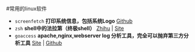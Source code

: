 #常用的linux软件

* `screenfetch` **打印系统信息，包括系统Logo** [Github](https://github.com/KittyKatt/screenFetch/)
* `zsh` **shell中的法拉第（终极shell）** [Zhihu](https://zhuanlan.zhihu.com/p/19556676?columnSlug=mactalk) | [Site](http://ohmyz.sh/)
* `goaccess` **apache,nginx,webserver log 分析工具，完全可以抛弃第三方分析工具** [Site](https://goaccess.io) | [Github](https://github.com/allinurl/goaccess)
